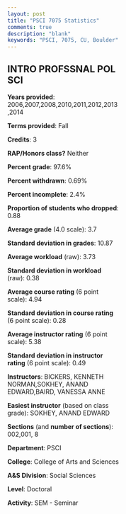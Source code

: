 ```yaml
---
layout: post
title: "PSCI 7075 Statistics"
comments: true
description: "blank"
keywords: "PSCI, 7075, CU, Boulder"
--- 
```

<head>
<script src="https://ajax.googleapis.com/ajax/libs/jquery/2.1.3/jquery.min.js"></script>
<script src="https://dl.dropboxusercontent.com/s/pc42nxpaw1ea4o9/highcharts.js?dl=0"></script>
<!-- <script src="../assets/js/highcharts.js"></script> -->
<style type="text/css">@font-face {
	font-family: "Bebas Neue";
	src: url(https://www.filehosting.org/file/details/544349/BebasNeue%20Regular.otf) format("opentype");
	}
	h1.Bebas { 
		font-family: "Bebas Neue", Verdana, Tahoma;
	}
</style>
</head>
<body>
	<div id="container" style="float: right; width: 45%; height: 88%; margin-left: 2.5%; margin-right: 2.5%;"></div>
	<script language="JavaScript">
		$(document).ready(function() {
		var chart = {type: 'column'};
		var title = {text: 'Grade Distribution'};
		var xAxis = {categories: ['A','B','C','D','F'],crosshair: true};
		var yAxis = {min: 0,title: {text: 'Percentage'}};
		var tooltip = {headerFormat: '<center><b><span style="font-size:20px">{point.key}</span></b></center>',
		               pointFormat: '<td style="padding:0"><b>{point.y:.1f}%</b></td>',
		               footerFormat: '</table>',shared: true,useHTML: true};
		var plotOptions = {column: {pointPadding: 0.0,borderWidth: 0}};  
		var credits = {enabled: false};var series= [{name: 'Percent',data: [76.15,23.85,0.0,0.0,0.0,]}];
		var json = {};
		json.chart = chart;
		json.title = title;
		json.tooltip = tooltip;
		json.xAxis = xAxis;
		json.yAxis = yAxis;  
		json.series = series;
		json.plotOptions = plotOptions;  
		json.credits = credits;
		$('#container').highcharts(json);
	});
	</script>
</body>
			   
## INTRO PROFSSNAL POL SCI

**Years provided**: 2006,2007,2008,2010,2011,2012,2013,2014

**Terms provided**: Fall

**Credits**: 3

**RAP/Honors class?** Neither

**Percent grade**: 97.6%

**Percent withdrawn**: 0.69%

**Percent incomplete**: 2.4%

**Proportion of students who dropped**: 0.88

**Average grade** (4.0 scale): 3.7

**Standard deviation in grades**: 10.87

**Average workload** (raw): 3.73

**Standard deviation in workload** (raw): 0.38

**Average course rating** (6 point scale): 4.94

**Standard deviation in course rating** (6 point scale): 0.28

**Average instructor rating** (6 point scale): 5.38

**Standard deviation in instructor rating** (6 point scale): 0.49

**Instructors**: BICKERS, KENNETH NORMAN,SOKHEY, ANAND EDWARD,BAIRD, VANESSA ANNE

**Easiest instructor** (based on class grade): SOKHEY, ANAND EDWARD

**Sections** (and **number of sections**): 002,001, 8

**Department**: PSCI

**College**: College of Arts and Sciences

**A&S Division**: Social Sciences

**Level**: Doctoral

**Activity**: SEM - Seminar